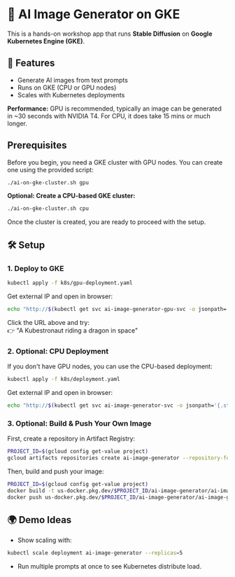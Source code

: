 # 🎨 AI Image Generator on GKE

This is a hands-on workshop app that runs **Stable Diffusion** on **Google Kubernetes Engine (GKE)**.

## 🚀 Features
- Generate AI images from text prompts
- Runs on GKE (CPU or GPU nodes)
- Scales with Kubernetes deployments

**Performance:** GPU is recommended, typically an image can be generated in ~30 seconds with NVIDIA T4. For CPU, it does take 15 mins or much longer.

## Prerequisites

Before you begin, you need a GKE cluster with GPU nodes. You can create one using the provided script:

```bash
./ai-on-gke-cluster.sh gpu
```

**Optional: Create a CPU-based GKE cluster:**
```bash
./ai-on-gke-cluster.sh cpu
```
Once the cluster is created, you are ready to proceed with the setup.

## 🛠 Setup

### 1. Deploy to GKE
```bash
kubectl apply -f k8s/gpu-deployment.yaml
```

Get external IP and open in browser:
```bash
echo "http://$(kubectl get svc ai-image-generator-gpu-svc -o jsonpath='{.status.loadBalancer.ingress[0].ip}')"
```

Click the URL above and try:  
👉 "A Kubestronaut riding a dragon in space"

### 2. Optional: CPU Deployment
If you don't have GPU nodes, you can use the CPU-based deployment:
```bash
kubectl apply -f k8s/deployment.yaml
```

Get external IP and open in browser:
```bash
echo "http://$(kubectl get svc ai-image-generator-svc -o jsonpath='{.status.loadBalancer.ingress[0].ip}')"
```

### 3. Optional: Build & Push Your Own Image

First, create a repository in Artifact Registry:

```bash
PROJECT_ID=$(gcloud config get-value project)
gcloud artifacts repositories create ai-image-generator --repository-format=docker --location=us-central1 --description="AI Image Generator repository"
```

Then, build and push your image:

```bash
PROJECT_ID=$(gcloud config get-value project)
docker build -t us-docker.pkg.dev/$PROJECT_ID/ai-image-generator/ai-image-generator:latest .
docker push us-docker.pkg.dev/$PROJECT_ID/ai-image-generator/ai-image-generator:latest
```

## 🌍 Demo Ideas
- Show scaling with:
```bash
kubectl scale deployment ai-image-generator --replicas=5
```
- Run multiple prompts at once to see Kubernetes distribute load.